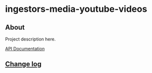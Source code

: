# ingestors-media-youtube-videos

## About

Project description here.

[API Documentation](docs/source/api.md)

## [Change log](CHANGELOG.md)

